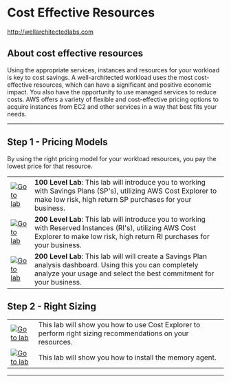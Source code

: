 # Cost Effective Resources
http://wellarchitectedlabs.com 

## About cost effective resources
Using the appropriate services, instances and resources for your workload is key to cost savings. A well-architected workload uses the most cost-effective resources, which can have a significant and positive economic impact. You also have the opportunity to use managed services to reduce costs.
AWS offers a variety of flexible and cost-effective pricing options to acquire instances from EC2 and other services in a way that best fits your needs.


---

## Step 1 - Pricing Models
By using the right pricing model for your workload resources, you pay the lowest price for that resource.

| | |
|---|---|
| [![Go to lab](../common/images/gotolab.png)](./Cost_Fundamentals/100_3_Pricing_Models/README.md) | **100 Level Lab**:  This lab will introduce you to working with Savings Plans (SP's), utilizing AWS Cost Explorer to make low risk, high return SP purchases for your business. |
| [![Go to lab](../common/images/gotolab.png)](./Cost_Fundamentals/200_3_Pricing_Models/README.md) | **200 Level Lab**:  This lab will introduce you to working with Reserved Instances (RI's), utilizing AWS Cost Explorer to make low risk, high return RI purchases for your business. |
| [![Go to lab](../common/images/gotolab.png)](./Cost_Effective_Resources/200_Pricing_Model_Analysis/README.md) | **200 Level Lab**:  This lab will will create a Savings Plan analysis dashboard. Using this you can completely analyze your usage and select the best commitment for your business. |



## Step 2 - Right Sizing

| | |
| --- | --- |
| [![Go to lab](../common/images/100lab.png)](./Cost_Effective_Resources/100_AWS_Resource_Optimization/README.md) | This lab will show you how to use Cost Explorer to perform right sizing recommendations on your resources. |
| [![Go to lab](../common/images/200lab.png)](./Cost_Effective_Resources/200_AWS_Resource_Optimization/README.md) | This lab will show you how to install the memory agent. |

---
